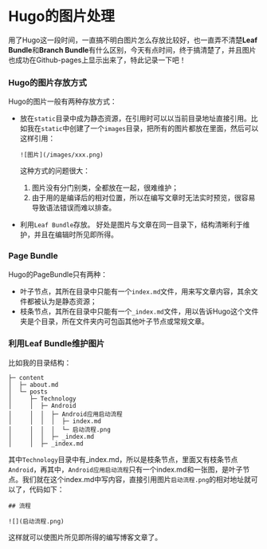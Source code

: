 # Hugo的图片处理


用了Hugo这一段时间，一直搞不明白图片怎么存放比较好，也一直弄不清楚**Leaf Bundle**和**Branch Bundle**有什么区别，今天有点时间，终于搞清楚了，并且图片也成功在Github-pages上显示出来了，特此记录一下吧！
<!--more-->

### Hugo的图片存放方式

Hugo的图片一般有两种存放方式：

- 放在`static`目录中成为静态资源，在引用时可以以当前目录地址直接引用。比如我在`static`中创建了一个`images`目录，把所有的图片都放在里面，然后可以这样引用：
    ```
    ![图片](/images/xxx.png)
    ```
    这种方式的问题很大：

    1. 图片没有分门别类，全都放在一起，很难维护；
    2. 由于用的是编译后的相对位置，所以在编写文章时无法实时预览，很容易导致语法错误而难以排查。
- 利用`Leaf Bundle`存放。
    好处是图片与文章在同一目录下，结构清晰利于维护，并且在编辑时所见即所得。

### Page Bundle

Hugo的PageBundle只有两种：

- 叶子节点，其所在目录中只能有一个`index.md`文件，用来写文章内容，其余文件都被认为是静态资源；
- 枝条节点，其所在目录中只能有一个`_index.md`文件，用以告诉Hugo这个文件夹是个目录，所在文件夹内可包函其他叶子节点或常规文章。

### 利用Leaf Bundle维护图片

比如我的目录结构：

```
├─ content
│  ├─ about.md
│  └─ posts
│     ├─ Technology
│     │  ├─ Android
│     │  │  ├─ Android应用启动流程
│     │  │  │  ├─ index.md
│     │  │  │  └─ 启动流程.png
│     │  │  ├─ _index.md
│     │  ├─ _index.md
```

其中`Technology`目录中有_index.md，所以是枝条节点，里面又有枝条节点`Android`，再其中，`Android应用启动流程`只有一个index.md和一张图，是叶子节点。我们就在这个index.md中写内容，直接引用图片`启动流程.png`的相对地址就可以了，代码如下：

```
## 流程

![](启动流程.png)
```

这样就可以使图片所见即所得的编写博客文章了。
